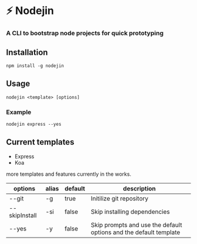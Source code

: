 # :zap: Nodejin

### A CLI to bootstrap node projects for quick prototyping

## Installation

```shell
npm install -g nodejin
```

## Usage

```shell
nodejin <template> [options]
```

### Example

```shell
nodejin express --yes
```

## Current templates

- Express
- Koa

more templates and features currently in the works.

| options       | alias | default | description                                                       |
| ------------- | ----- | ------- | ----------------------------------------------------------------- |
| --git         | -g    | true    | Initilize git repository                                          |
| --skipInstall | -si   | false   | Skip installing dependencies                                      |
| --yes         | -y    | false   | Skip prompts and use the default options and the default template |
